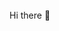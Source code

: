 ## <svg width="250px" height="50px" viewBox="0 0 500 50">
  <text x="50%" y="50%" dominant-baseline="middle" text-anchor="middle"
    font-size="24" font-family="Arial, sans-serif" fill="black">
    Hi there 👋
  </text>
  <animateTransform attributeName="transform" type="rotate"
    from="-360 250 25" to="0 250 25" dur="1.5s" repeatCount="1" />
</svg>
